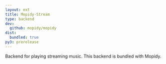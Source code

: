 ```yaml
---
layout: ext
title: Mopidy-Stream
type: backend
dev:
  github: mopidy/mopidy
dist:
  bundled: true
py3: prerelease
---
```


Backend for playing streaming music.
This backend is bundled with Mopidy.
